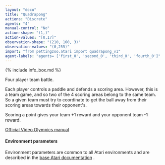 ```yaml
---
layout: "docu"
title: "Quadrapong"
actions: "Discrete"
agents: "4"
manual-control: "No"
action-shape: "(1,)"
action-values: "[0,17]"
observation-shape: "(210, 160, 3)"
observation-values: "(0,255)"
import: "from pettingzoo.atari import quadrapong_v1"
agent-labels: "agents= ['first_0', 'second_0', 'third_0', 'fourth_0']"
---
```


{% include info_box.md %}



Four player team battle.

Each player controls a paddle and defends a scoring area. However, this is a team game, and so two of the 4 scoring areas belong to the same team. So a given team must try to coordinate to get the ball away from their scoring areas towards their opponent's.

Scoring a point gives your team +1 reward and your opponent team -1 reward.

[Official Video Olympics manual](https://atariage.com/manual_html_page.php?SoftwareLabelID=587)

#### Environment parameters

Environment parameters are common to all Atari environments and are described in the [base Atari documentation](../atari) .
